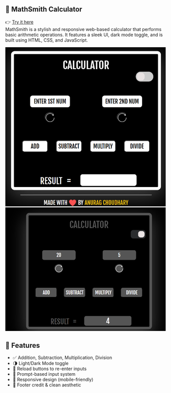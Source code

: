  🔢 MathSmith Calculator
---
👉 [Try it here](https://anuraga3s.github.io/MathSmith-Calculator/)  
MathSmith is a stylish and responsive web-based calculator that performs basic arithmetic operations. It features a sleek UI, dark mode toggle, and is built using HTML, CSS, and JavaScript.

![MathSmith Screenshot](images/ui1.png)
![](images/ui2.png)

## 🚀 Features

- ✅ Addition, Subtraction, Multiplication, Division
- 🌗 Light/Dark Mode toggle
- 🔁 Reload buttons to re-enter inputs
- 💬 Prompt-based input system
- 📱 Responsive design (mobile-friendly)
- 💖 Footer credit & clean aesthetic



